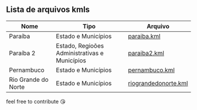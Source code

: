 ## Lista de arquivos kmls

Nome | Tipo | Arquivo
------------ | ------------ | -------------
Paraíba | Estado e Municípios | [paraiba.kml](https://github.com/victorlaerte/kmlEstadosMunicipiosBrasil/blob/master/paraiba.kml)
Paraíba 2 | Estado, Regioões Administrativas e Municípios | [paraiba2.kml](https://github.com/victorlaerte/kmlEstadosMunicipiosBrasil/blob/master/paraiba2.kml)
Pernambuco | Estado e Municípios | [pernambuco.kml](https://github.com/victorlaerte/kmlEstadosMunicipiosBrasil/blob/master/pernambuco.kml)
Rio Grande do Norte | Estado e Municípios | [riograndedonorte.kml](https://github.com/victorlaerte/kmlEstadosMunicipiosBrasil/blob/master/riograndedonorte.kml)


feel free to contribute :kissing_heart: 
